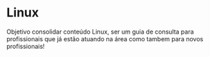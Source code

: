 # Linux
Objetivo consolidar conteúdo Linux, ser um guia de consulta para profissionais que já estão atuando na área como tambem para novos profissionais!
